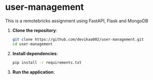 # user-management
This is a remotebricks assignment using FastAPI, Flask and MongoDB  

1. **Clone the repository**:
   ```bash
   git clone https://github.com/devikaa002/user-management.git
   cd user-management
   ```
2. **Install dependencies**:
   ```bash
   pip install -r requirements.txt
    ```
3. **Run the application**:
  
